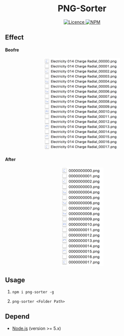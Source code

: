 <h1 align="center"> PNG-Sorter </h1>

<p align="center">
    <a href="https://opensource.org/licenses/MIT">
        <img alt="Licence" src="https://img.shields.io/badge/license-MIT-green.svg" />
    </a>
    <a href="https://www.npmjs.com/package/png-sorter">
        <img alt="NPM" src="https://img.shields.io/badge/npm-v0.0.2-brightgreen.svg" />
    </a>
</p>

## Effect

#### Beofre

<p align="center">
    <img src="./README/1.png" width="250px">
</p>

#### After

<p align="center">
    <img src="./README/2.png" width="140px">
</p>

## Usage

1. `npm i png-sorter -g`

2. `png-sorter <Folder Path>`

## Depend

* [Node.js](https://nodejs.org/en/) (version >= 5.x)
